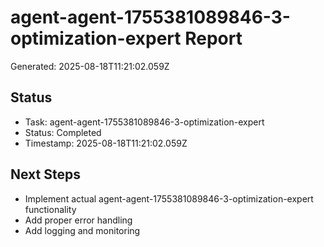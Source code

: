 # agent-agent-1755381089846-3-optimization-expert Report

Generated: 2025-08-18T11:21:02.059Z

## Status
- Task: agent-agent-1755381089846-3-optimization-expert
- Status: Completed
- Timestamp: 2025-08-18T11:21:02.059Z

## Next Steps
- Implement actual agent-agent-1755381089846-3-optimization-expert functionality
- Add proper error handling
- Add logging and monitoring
